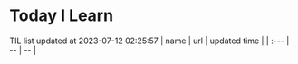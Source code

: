 # Today I Learn 
TIL list updated at 2023-07-12 02:25:57
| name | url | updated time |
| :--- | -- | -- |
